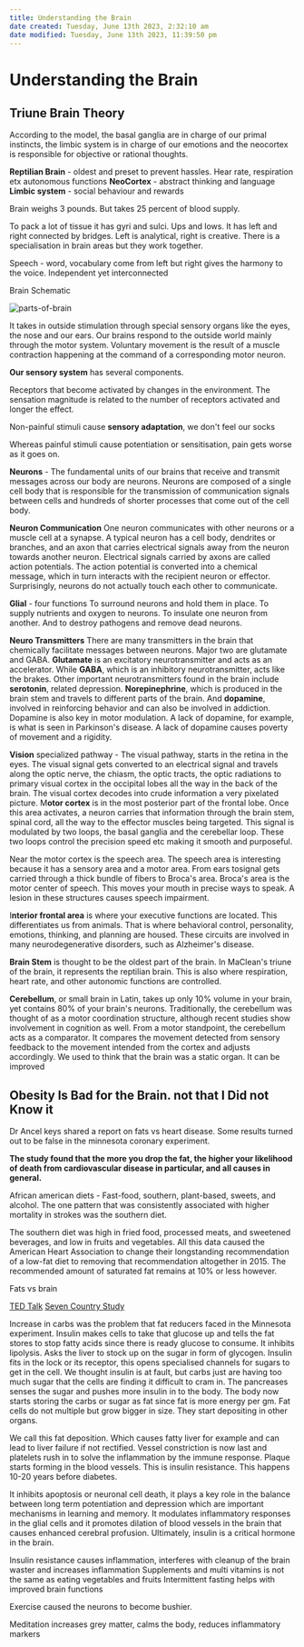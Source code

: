 ```yaml
---
title: Understanding the Brain
date created: Tuesday, June 13th 2023, 2:32:10 am
date modified: Tuesday, June 13th 2023, 11:39:50 pm
---
```


# Understanding the Brain

## Triune Brain Theory

According to the model, the basal ganglia are in charge of our primal instincts, the limbic system is in charge of our emotions and the neocortex is responsible for objective or rational thoughts.

**Reptilian Brain** - oldest and preset to prevent hassles. Hear rate, respiration etx autonomous functions
**NeoCortex** - abstract thinking and language
**Limbic system** - social behaviour and rewards

Brain weighs 3 pounds. But takes 25 percent of blood supply.

To pack a lot of tissue it has gyri and sulci. Ups and lows. It has left and right connected by bridges. Left is analytical, right is creative. There is a specialisation in brain areas but they work together.

Speech - word, vocabulary come from left but right gives the harmony to the voice. Independent yet interconnected

Brain Schematic

![parts-of-brain](assets/parts-of-brain.jpg)

It takes in outside stimulation through special sensory organs like the eyes, the nose and our ears. Our brains respond to the outside world mainly through the motor system. Voluntary movement is the result of a muscle contraction happening at the command of a corresponding motor neuron.

**Our sensory system** has several components.

Receptors that become activated by changes in the environment. The sensation magnitude is related to the number of receptors activated and longer the effect.

Non-painful stimuli cause **sensory adaptation**, we don't feel our socks

Whereas painful stimuli cause potentiation or sensitisation, pain gets worse as it goes on.

**Neurons** - The fundamental units of our brains that receive and transmit messages across our body are neurons. Neurons are composed of a single cell body that is responsible for the transmission of communication signals between cells and hundreds of shorter processes that come out of the cell body.

**Neuron Communication** One neuron communicates with other neurons or a muscle cell at a synapse. A typical neuron has a cell body, dendrites or branches, and an axon that carries electrical signals away from the neuron towards another neuron. Electrical signals carried by axons are called action potentials. The action potential is converted into a chemical message, which in turn interacts with the recipient neuron or effector. Surprisingly, neurons do not actually touch each other to communicate.

**Glial** - four functions To surround neurons and hold them in place. To supply nutrients and oxygen to neurons. To insulate one neuron from another. And to destroy pathogens and remove dead neurons.

**Neuro Transmitters** There are many transmitters in the brain that chemically facilitate messages between neurons. Major two are glutamate and GABA. **Glutamate** is an excitatory neurotransmitter and acts as an accelerator. While **GABA**, which is an inhibitory neurotransmitter, acts like the brakes. Other important neurotransmitters found in the brain include **serotonin**, related depression. **Norepinephrine**, which is produced in the brain stem and travels to different parts of the brain. And **dopamine**, involved in reinforcing behavior and can also be involved in addiction. Dopamine is also key in motor modulation. A lack of dopamine, for example, is what is seen in Parkinson's disease. A lack of dopamine causes poverty of movement and a rigidity.

**Vision** specialized pathway - The visual pathway, starts in the retina in the eyes. The visual signal gets converted to an electrical signal and travels along the optic nerve, the chiasm, the optic tracts, the optic radiations to primary visual cortex in the occipital lobes all the way in the back of the brain. The visual cortex decodes into crude information a very pixelated picture. M**otor cortex** is in the most posterior part of the frontal lobe. Once this area activates, a neuron carries that information through the brain stem, spinal cord, all the way to the effector muscles being targeted. This signal is modulated by two loops, the basal ganglia and the cerebellar loop. These two loops control the precision speed etc making it smooth and purposeful.

Near the motor cortex is the speech area. The speech area is interesting because it has a sensory area and a motor area. From ears tosignal gets carried through a thick bundle of fibers to Broca's area. Broca's area is the motor center of speech. This moves your mouth in precise ways to speak. A lesion in these structures causes speech impairment.

I**nterior frontal area** is where your executive functions are located. This differentiates us from animals. That is where behavioral control, personality, emotions, thinking, and planning are housed. These circuits are involved in many neurodegenerative disorders, such as Alzheimer's disease.

**Brain Stem** is thought to be the oldest part of the brain. In MaClean's triune of the brain, it represents the reptilian brain. This is also where respiration, heart rate, and other autonomic functions are controlled.

**Cerebellum**, or small brain in Latin, takes up only 10% volume in your brain, yet contains 80% of your brain's neurons. Traditionally, the cerebellum was thought of as a motor coordination structure, although recent studies show involvement in cognition as well. From a motor standpoint, the cerebellum acts as a comparator. It compares the movement detected from sensory feedback to the movement intended from the cortex and adjusts accordingly. We used to think that the brain was a static organ. It can be improved

## **Obesity Is Bad for the Brain. not that I Did not Know it**

Dr Ancel keys shared a report on fats vs heart disease. Some results turned out to be false in the minnesota coronary experiment.

**The study found that the more you drop the fat, the higher your likelihood of death from cardiovascular disease in particular, and all causes in general.**

African american diets - Fast-food, southern, plant-based, sweets, and alcohol. The one pattern that was consistently associated with higher mortality in strokes was the southern diet.

The southern diet was high in fried food, processed meats, and sweetened beverages, and low in fruits and vegetables. All this data caused the American Heart Association to change their longstanding recommendation of a low-fat diet to removing that recommendation altogether in 2015. The recommended amount of saturated fat remains at 10% or less however.

Fats vs brain

[TED Talk](http://youtube.com/watch?v=1CHGiid6N9Q)
[Seven Country Study](https://www.sevencountriesstudy.com/)

Increase in carbs was the problem that fat reducers faced in the Minnesota experiment. Insulin makes cells to take that glucose up and tells the fat stores to stop fatty acids since there is ready glucose to consume. It inhibits lipolysis. Asks the liver to stock up on the sugar in form of glycogen. Insulin fits in the lock or its receptor, this opens specialised channels for sugars to get in the cell. We thought insulin is at fault, but carbs just are having too much sugar that the cells are finding it difficult to cram in. The pancreases senses the sugar and pushes more insulin in to the body. The body now starts storing the carbs or sugar as fat since fat is more energy per gm. Fat cells do not multiple but grow bigger in size. They start depositing in other organs.

We call this fat deposition. Which causes fatty liver for example and can lead to liver failure if not rectified. Vessel constriction is now last and platelets rush in to solve the inflammation by the immune response. Plaque starts forming in the blood vessels. This is insulin resistance. This happens 10-20 years before diabetes.

It inhibits apoptosis or neuronal cell death, it plays a key role in the balance between long term potentiation and depression which are important mechanisms in learning and memory. It modulates inflammatory responses in the glial cells and it promotes dilation of blood vessels in the brain that causes enhanced cerebral profusion. Ultimately, insulin is a critical hormone in the brain.

Insulin resistance causes inflammation, interferes with cleanup of the brain waster and increases inflammation
Supplements and multi vitamins is not the same as eating vegetables and fruits
Intermittent fasting helps with improved brain functions

Exercise caused the neurons to become bushier.

Meditation increases grey matter, calms the body, reduces inflammatory markers
